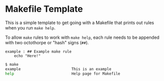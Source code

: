 Makefile Template
=================

This is a simple template to get going with a Makefile that prints out rules
when you run `make help`.

To allow `make` rules to work with `make help`, each rule needs to be appended
with two octothorpe or "hash" signs (`##`).

```make
example : ## Example make rule
    echo "Here!"
```


```bash
$ make
example                       This is an example
help                          Help page for Makefile
```
